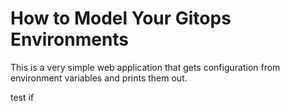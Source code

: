 # How to Model Your Gitops Environments

This is a very simple web application that gets configuration from environment variables and prints them out.

test if